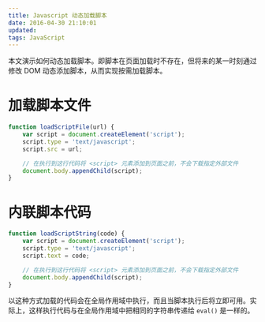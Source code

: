 ```yaml
---
title: Javascript 动态加载脚本
date: 2016-04-30 21:10:01
updated:
tags: JavaScript
---
```


本文演示如何动态加载脚本。即脚本在页面加载时不存在，但将来的某一时刻通过修改 DOM 动态添加脚本，从而实现按需加载脚本。

# 加载脚本文件

```javascript
function loadScriptFile(url) {
    var script = document.createElement('script');
    script.type = 'text/javascript';
    script.src = url;

    // 在执行到这行代码将 <script> 元素添加到页面之前，不会下载指定外部文件
    document.body.appendChild(script);
}
```

# 内联脚本代码

```javascript
function loadScriptString(code) {
    var script = document.createElement('script');
    script.type = 'text/javascript';
    script.text = code;

    // 在执行到这行代码将 <script> 元素添加到页面之前，不会下载指定外部文件
    document.body.appendChild(script);
}
```

以这种方式加载的代码会在全局作用域中执行，而且当脚本执行后将立即可用。实际上，这样执行代码与在全局作用域中把相同的字符串传递给 `eval()` 是一样的。